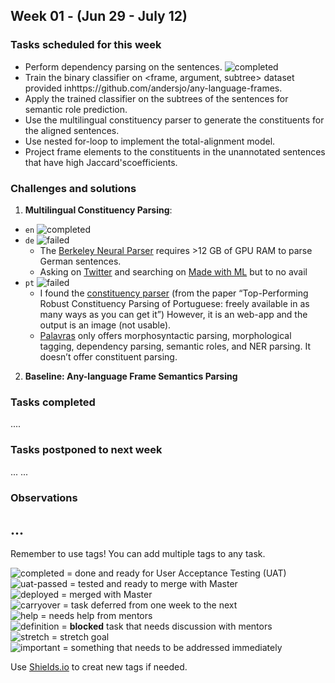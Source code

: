 ## Week 01 - (Jun 29 - July 12)

### Tasks scheduled for this week
- Perform dependency parsing on the sentences. ![completed](https://img.shields.io/static/v1?label=&message=completed&color=green)
- Train the binary classifier on <frame, argument, subtree> dataset provided inhttps://github.com/andersjo/any-language-frames.
- Apply the trained classifier on the subtrees of the sentences for semantic role prediction.
- Use the multilingual constituency parser to generate the constituents for the aligned sentences.
- Use nested for-loop to implement the total-alignment model.
- Project frame elements to the constituents in the unannotated sentences that have high Jaccard'scoefficients.


### Challenges and solutions
1. **Multilingual Constituency Parsing**:
  - `en` ![completed](https://img.shields.io/static/v1?label=&message=completed&color=green)
  - `de` ![failed](https://img.shields.io/static/v1?label=&message=failed&color=red)
    - The [Berkeley Neural Parser](https://github.com/nikitakit/self-attentive-parser) requires >12 GB of GPU RAM to parse German sentences.
    - Asking on [Twitter](https://twitter.com/yongzhengxin/status/1281034412059242498) and searching on [Made with ML](https://madewithml.com/projects/search-results/?tags=constituency-parsing) but to no avail
  - `pt` ![failed](https://img.shields.io/static/v1?label=&message=failed&color=red)
    - I found the [constituency parser](http://lxcenter.di.fc.ul.pt/services/en/LXServicesParser.html) (from the paper “Top-Performing Robust Constituency Parsing of Portuguese: freely available in as many ways as you can get it”) However, it is an web-app and the output is an image (not usable).
    - [Palavras](https://visl.sdu.dk/visl/pt/parsing/automatic/parse.php) only offers morphosyntactic parsing, morphological tagging, dependency parsing, semantic roles, and NER parsing. It doesn’t offer constituent parsing. 

2. **Baseline: Any-language Frame Semantics Parsing**


### Tasks completed

....

### Tasks postponed to next week

...
...

### Observations

...
---
Remember to use tags! You can add multiple tags to any task.

![completed](https://img.shields.io/static/v1?label=&message=completed&color=green) = done and ready for User Acceptance Testing (UAT)<br>
![uat-passed](https://img.shields.io/static/v1?label=UAT&message=passed&color=success) = tested and ready to merge with Master<br>
![deployed](https://img.shields.io/static/v1?label=&message=deployed&color=success) = merged with Master<br>
![carryover](https://img.shields.io/static/v1?label=&message=carryover&color=yellow) = task deferred from one week to the next<br>
![help](https://img.shields.io/static/v1?label=&message=need_help&color=blue) = needs help from mentors<br>
![definition](https://img.shields.io/static/v1?label=&message=needs_definition&color=orange) = **blocked** task that needs discussion with mentors<br>
![stretch](https://img.shields.io/static/v1?label=&message=stretch&color=orange) = stretch goal <br>
![important](https://img.shields.io/static/v1?label=&message=important&color=red) = something that needs to be addressed immediately<br>


Use [Shields.io](https://shields.io) to creat new tags if needed.

